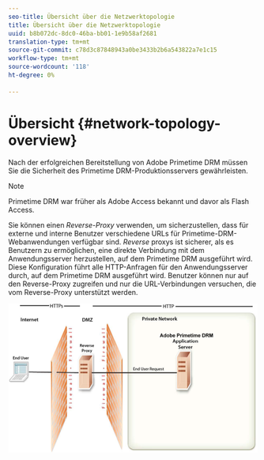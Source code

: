 ```yaml
---
seo-title: Übersicht über die Netzwerktopologie
title: Übersicht über die Netzwerktopologie
uuid: b8b072dc-8dc0-46ba-bb01-1e9b58af2681
translation-type: tm+mt
source-git-commit: c78d3c87848943a0be3433b2b6a543822a7e1c15
workflow-type: tm+mt
source-wordcount: '118'
ht-degree: 0%

---
```



# Übersicht {#network-topology-overview}

Nach der erfolgreichen Bereitstellung von Adobe Primetime DRM müssen Sie die Sicherheit des Primetime DRM-Produktionsservers gewährleisten.

>[!NOTE]
>
>Primetime DRM war früher als Adobe Access bekannt und davor als Flash Access.

Sie können einen *Reverse-Proxy* verwenden, um sicherzustellen, dass für externe und interne Benutzer verschiedene URLs für Primetime-DRM-Webanwendungen verfügbar sind. *Reverse* proxys ist sicherer, als es Benutzern zu ermöglichen, eine direkte Verbindung mit dem Anwendungsserver herzustellen, auf dem Primetime DRM ausgeführt wird. Diese Konfiguration führt alle HTTP-Anfragen für den Anwendungsserver durch, auf dem Primetime DRM ausgeführt wird. Benutzer können nur auf den Reverse-Proxy zugreifen und nur die URL-Verbindungen versuchen, die vom Reverse-Proxy unterstützt werden.

<!--<a id="fig_8083A8C794B646CD87985EC891B60663"></a>-->

![](assets/AdobeAccess_4_SecureDeployment.png)